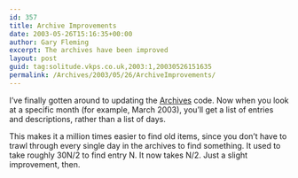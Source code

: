 ```yaml
---
id: 357
title: Archive Improvements
date: 2003-05-26T15:16:35+00:00
author: Gary Fleming
excerpt: The archives have been improved
layout: post
guid: tag:solitude.vkps.co.uk,2003:1,20030526151635
permalink: /Archives/2003/05/26/ArchiveImprovements/
---
```

I&#8217;ve finally gotten around to updating the [Archives](http://solitude.vkps.co.uk/News/Archives.php) code. Now when you look at a specific month (for example, March 2003), you&#8217;ll get a list of entries and descriptions, rather than a list of days.

This makes it a million times easier to find old items, since you don&#8217;t have to trawl through every single day in the archives to find something. It used to take roughly 30N/2 to find entry N. It now takes N/2. Just a slight improvement, then.